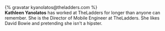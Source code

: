 <div class="profile-container">                                                                                                                                                                                                         
  <div class="profile-thumb">
  {% gravatar kyanolatos@theladders.com %}
  </div>
  <div class="profile-content">
    <strong>Kathleen Yanolatos</strong> has worked at TheLadders for longer than anyone can remember. She is the Director of Mobile Engineer at TheLadders. She likes David Bowie and pretending she isn't a hipster.
  </div>
</div>

